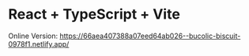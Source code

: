 # React + TypeScript + Vite

Online Version:  https://66aea407388a07eed64ab026--bucolic-biscuit-0978f1.netlify.app/

